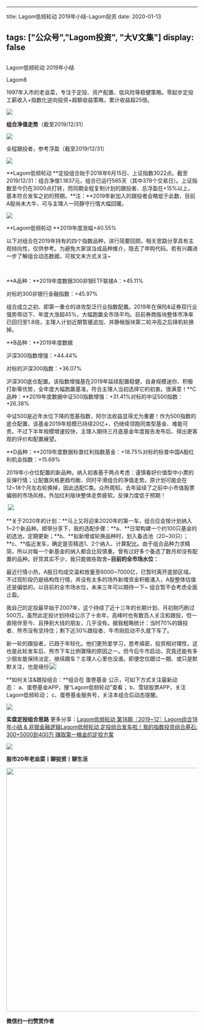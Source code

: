 
---
title:   Lagom低频轮动 2019年小结-Lagom投资
date: 2020-01-13

tags: ["公众号","Lagom投资", "大V文集"]
display: false
---


## 



Lagom低频轮动 2019年小结




Lagom8




1997年入市的老韭菜，专注于定投、资产配置、低风险等稳健策略。零起步定投工薪收入+指数化逆向投资+超额收益策略，累计收益超25倍。


<img src="https://mmbiz.qpic.cn/mmbiz_png/ZB4WjgjLjJW3KtDibicU3BB1HNQ9lDS2M5oGRnchkNPRzYsc0Ua6CIu7rZH3vAficcBEPYHU9ZTPqkic1sicT8CaxQQ/640?wx_fmt=png" data-type="png" data-ratio="0.05776173285198556" data-w="554"/>

**组合净值走势**（截至2019/12/31）

<img class="rich_pages js_insertlocalimg" data-ratio="0.5748560460652591" data-s="300,640" src="https://mmbiz.qpic.cn/mmbiz_jpg/ZB4WjgjLjJX5u9Na4AypoAMjPEcj9ZcUcJxOo5b3PFp1ZlYiccsKTfULx7eb3zG7ibMjZ5spQ5YZpJpGbIGPE8tA/640?wx_fmt=jpeg" data-type="jpeg" data-w="1042" style=""/>

全程跟投者，参考浮盈（截至2019/12/31）

<img class="rich_pages js_insertlocalimg" data-ratio="0.7394285714285714" data-s="300,640" src="https://mmbiz.qpic.cn/mmbiz_png/ZB4WjgjLjJX5u9Na4AypoAMjPEcj9ZcUDS2JsHZdpvTgPaNBAOZfWPqPaRh3azw8eJmUPPC5ZzFcnjOJeSS6Xw/640?wx_fmt=png" data-type="png" data-w="875" style=""/>



**Lagom低频轮动&nbsp;**定投组合始于2018年6月15日、上证指数3022点。截至2019/12/31：组合净值1.1837元，组合已运行565天（其中378个交易日）。上证指数至今仍在3000点打转，而同期全程复制计划的跟投者、总浮盈在+15%以上，基本符合发车之初的预期。**注：**2019年新加入的跟投者会略低于此数，目前A股尚未大牛、可与主理人一同静守行情大幅回暖。

<img src="https://mmbiz.qpic.cn/mmbiz_png/ZB4WjgjLjJW3KtDibicU3BB1HNQ9lDS2M5oGRnchkNPRzYsc0Ua6CIu7rZH3vAficcBEPYHU9ZTPqkic1sicT8CaxQQ/640?wx_fmt=png" data-type="png" data-ratio="0.05776173285198556" data-w="554"/>

**Lagom低频轮动&nbsp;**2019年度涨幅+40.55%

以下对组合在2019年持有的四个指数品种，进行简要回顾。相关思路分享具有主观倾向性，仅供参考。为避免大家误当成品种推介，隐去了申购代码。若有兴趣进一步了解组合动态数据，可按文末方式关注~

&nbsp;



**A品种：**2019年度数据300非银ETF联接A：+45.11%

对标的300非银行金融指数：+45.97%



组合成立之初、即第一重仓的进攻型泛行业指数配置。2019年在保险&amp;证券双行业强势带动下、年度大涨超45%，大幅跑赢全市场平均。目前券商版块整体市净率已回归至1.8倍，主理人计划近期暂缓追加、并静候版块第二轮冲高之后择机轮换掉。

**B品种：**2019年度数据

沪深300指数增强：+44.44%

对标的沪深300指数：+36.07%



沪深300底仓配置。该指数增强基在2019年延续配置稳健、自身规模迷你、积极打新等优势，全年度大幅跑赢基准，符合主理人当初选择它的初衷。很满意！**C品种：**2019年度数据中证500指数增强：+31.41%对标的中证500指数：+26.38%



中证500是近年水位下降的宽基指数，阿尔法收益显得尤为重要！作为500指数的底仓配置，该基金2019年规模已持续20亿+、仍继续领跑同类型基金、难能可贵。不过下半年规模增速较快，主理人期待三月底基金年度报告发布后、得出更客观的评价和配置展望。



**D品种：**2019年度数据标普红利指数基金：+18.75%对标的标普中国A股红利机会指数：+15.69%



2019年小仓位配置的新品种。纳入初衷基于两点考虑：谨慎看好价值型中小票的反弹行情；让配置风格更趋均衡、同时平滑组合的净值走势。原计划可能会在12~18个月左右轮换掉，因此选配C类。众所周知，去年延续了之前中小市值股票偏弱的市场风格，外加红利版块整体走势疲软。反弹力度低于预期！

&nbsp;<img src="https://mmbiz.qpic.cn/mmbiz_png/ZB4WjgjLjJW3KtDibicU3BB1HNQ9lDS2M5oGRnchkNPRzYsc0Ua6CIu7rZH3vAficcBEPYHU9ZTPqkic1sicT8CaxQQ/640?wx_fmt=png" data-type="png" data-ratio="0.05776173285198556" data-w="554" style="color: rgb(136, 136, 136);font-size: 15px;"/>



**关于2020年的计划：**马上又将迎来2020年的第一车，组合应会按计划纳入1~2个新品种。顺带分享下，我的选配步骤：**a、**日常构建一个约100只基金的初选池，定期更新；**b、**拟新增或轮换品种时，划入备选池（20~30只）；**c、**临近发车，确定是否精选1、2个纳入、计算配比。由于组合品种力求精简，所以对每一个新基金的纳入都会比较慎重。曾有过好多个备选了数月却没有配置的品种。好货其实不少，我只能做些取舍~**目前的全市场水位：**



最近行情小热，A股日均成交温和放量至6000~7000亿，已暂时离开底部区域。不过现阶段仍是结构性行情，并没有太多的场外新增资金积极涌入，A股整体估值还是偏低的。以目前的全市场水位，未来三年可以期待一下~ 组合暂不会考虑全面止盈。



我自己的定投最早始于2007年，这个持续了近十三年的长期计划、月初刚巧刷过500万。虽然此定投计划持续公示了十余年，高峰时也有数百人关注和跟投，但一直陪伴至今、且挣到大钱的朋友，几乎没有。据我粗略统计：当时70%的跟投者、熊市没有坚持住；剩下近30%跟投者、牛市刚启动不久就下车了。



新一轮的跟投者，已趋于年轻化。他们更热爱学习，思考缜密，投资相对理性，这也是此轮发车后、熊市下车比例骤降的原因之一。但今后牛市启动，究竟还能有多少朋友能保持淡定、继续跟车？主理人心里也没谱。即便您仅跟过一期、或只是默默关注，也是缘份<img src="https://res.wx.qq.com/mpres/htmledition/images/icon/common/emotion_panel/smiley/smiley_63.png" data-ratio="1" data-w="20" style="display:inline-block;width:20px;vertical-align:text-bottom;"/>



**如何关注&amp;跟投组合：**组合在&nbsp;蛋卷基金&nbsp;公示，可如下方式关注最新动态：&nbsp;a、蛋卷基金APP，搜“Lagom低频轮动”查看；&nbsp;b、雪球股票APP，关注Lagom低频轮动；&nbsp;c、蛋卷基金服务号，关注本组合后动态提醒。

<img class="rich_pages" data-ratio="0.3781818181818182" data-s="300,640" src="https://mmbiz.qpic.cn/mmbiz_png/ZB4WjgjLjJVo8nxTfPHrL10icUak1hvoIGURcMzICVDxB3y5hkrcV7zIr0XbfDAN2VfCPeQNTGcvhS8IpsQm5jw/640?wx_fmt=png" data-type="png" data-w="550" style=""/>

**实盘定投组合思路**&nbsp;更多分享：[Lagom低频轮动 第18期〖2019~12〗](http://mp.weixin.qq.com/s?__biz=MzI3MDQ2NjY2Mw==&amp;mid=2247484504&amp;idx=1&amp;sn=b472e34263b8e89a919b4cc575cf00c4&amp;chksm=ead1ef50dda666462f72436a1b45d3c0d782574fb6958649e93beb94557b175a19a894499808&amp;scene=21#wechat_redirect)[Lagom组合18年小结 &amp; 非银金融逻辑](http://mp.weixin.qq.com/s?__biz=MzI3MDQ2NjY2Mw==&amp;mid=2247484016&amp;idx=1&amp;sn=c81174b2bab75cfd5ecf75f85d339880&amp;chksm=ead1e978dda6606e3994dbe88e8952b4fefb5467e4f089142c6dbae9637845b564188b7a3319&amp;scene=21#wechat_redirect)[Lagom低频轮动&nbsp;定投组合发车啦！](http://mp.weixin.qq.com/s?__biz=MzI3MDQ2NjY2Mw==&amp;mid=2247483768&amp;idx=1&amp;sn=f881618316d4350d97b9493d2ce20f56&amp;chksm=ead1ea70dda663664d7a9c55da1379a6741f0417c680154227dd88a06a0536c525d9f076e838&amp;scene=21#wechat_redirect)[我的指数投资组合基石: 300+500](http://mp.weixin.qq.com/s?__biz=MzI3MDQ2NjY2Mw==&amp;mid=2247483922&amp;idx=1&amp;sn=05d0b20b73c6fef08d7642caeafd3de5&amp;chksm=ead1e91adda6600c4aac8b9f32f9bdcd055974b0417983b6bb7823e81adc68e57b4f18f7ca03&amp;scene=21#wechat_redirect)[0到400万 赚取第一桶金的定投方案](http://mp.weixin.qq.com/s?__biz=MzI3MDQ2NjY2Mw==&amp;mid=2247483745&amp;idx=1&amp;sn=eeada2f92325a79c24856cd6d7820a96&amp;chksm=ead1ea69dda6637f77f99248bb668ca31642d26384979a15b2c385a8beaeb116e8bdae1bffac&amp;scene=21#wechat_redirect)

<img src="https://mmbiz.qpic.cn/mmbiz_png/ZB4WjgjLjJW3KtDibicU3BB1HNQ9lDS2M5oGRnchkNPRzYsc0Ua6CIu7rZH3vAficcBEPYHU9ZTPqkic1sicT8CaxQQ/640?wx_fmt=png" data-type="png" data-ratio="0.05776173285198556" data-w="554"/>

**股市20年老韭菜丨聊投资丨聊生活**

<img data-copyright="0" data-ratio="0.390625" data-s="300,640" data-type="png" data-w="640" src="https://mmbiz.qpic.cn/mmbiz_png/ZB4WjgjLjJW3KtDibicU3BB1HNQ9lDS2M5AHEoeiaz0dQ4NfIRjBMuXvyJn8dXWm7ftklb0xqheiaMia0zbkyMJiaKzA/640?wx_fmt=png" style="box-sizing: border-box !important;overflow-wrap: break-word !important;visibility: visible !important;width: 640px !important;"/>


**微信扫一扫赞赏作者**















